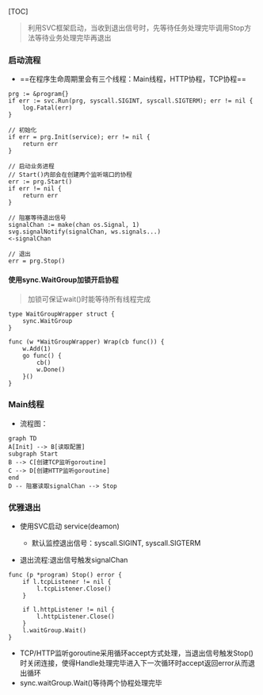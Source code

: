 [TOC]

> 利用SVC框架启动，当收到退出信号时，先等待任务处理完毕调用Stop方法等待业务处理完毕再退出

### 启动流程
- ==在程序生命周期里会有三个线程：Main线程，HTTP协程，TCP协程==

```
prg := &program{}
if err := svc.Run(prg, syscall.SIGINT, syscall.SIGTERM); err != nil {
	log.Fatal(err)
}

// 初始化
if err = prg.Init(service); err != nil {
	return err
}

// 启动业务进程
// Start()内部会在创建两个监听端口的协程
err := prg.Start()
if err != nil {
	return err
}

// 阻塞等待退出信号
signalChan := make(chan os.Signal, 1)
svg.signalNotify(signalChan, ws.signals...)
<-signalChan

// 退出
err = prg.Stop()
```
#### 使用sync.WaitGroup加锁开启协程
> 加锁可保证wait()时能等待所有线程完成
```
type WaitGroupWrapper struct {
	sync.WaitGroup
}

func (w *WaitGroupWrapper) Wrap(cb func()) {
	w.Add(1)
	go func() {
		cb()
		w.Done()
	}()
}
```

### Main线程
- 流程图：
```
graph TD
A[Init] --> B[读取配置]
subgraph Start
B --> C[创建TCP监听goroutine]
C --> D[创建HTTP监听goroutine]
end
D -- 阻塞读取signalChan --> Stop
```


### 优雅退出
- 使用SVC启动 service(deamon)
    - 默认监控退出信号：syscall.SIGINT, syscall.SIGTERM

- 退出流程:退出信号触发signalChan
```
func (p *program) Stop() error {
	if l.tcpListener != nil {
		l.tcpListener.Close()
	}

	if l.httpListener != nil {
		l.httpListener.Close()
	}
	l.waitGroup.Wait()
}

```
- TCP/HTTP监听goroutine采用循环accept方式处理，当退出信号触发Stop()时关闭连接，使得Handle处理完毕进入下一次循环时accept返回error从而退出循环
- sync.waitGroup.Wait()等待两个协程处理完毕

